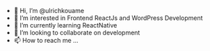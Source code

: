 - 👋 Hi, I’m @ulrichkouame
- 👀 I’m interested in Frontend ReactJs and WordPress Development
- 🌱 I’m currently learning ReactNative
- 💞️ I’m looking to collaborate on development
- 📫 How to reach me ...

<!---
ulrichkouame/ulrichkouame is a ✨ special ✨ repository because its `README.md` (this file) appears on your GitHub profile.
You can click the Preview link to take a look at your changes.
--->
